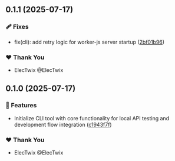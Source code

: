 ## 0.1.1 (2025-07-17)

### 🩹 Fixes

- fix(cli): add retry logic for worker-js server startup ([2bf01b96](https://github.com/the-dev-tools/dev-tools/commit/2bf01b96))

### ❤️ Thank You

- ElecTwix @ElecTwix

## 0.1.0 (2025-07-17)

### 🚀 Features

- Initialize CLI tool with core functionality for local API testing and development flow integration ([c1943f7f](https://github.com/the-dev-tools/dev-tools/commit/c1943f7f))

### ❤️ Thank You

- ElecTwix @ElecTwix